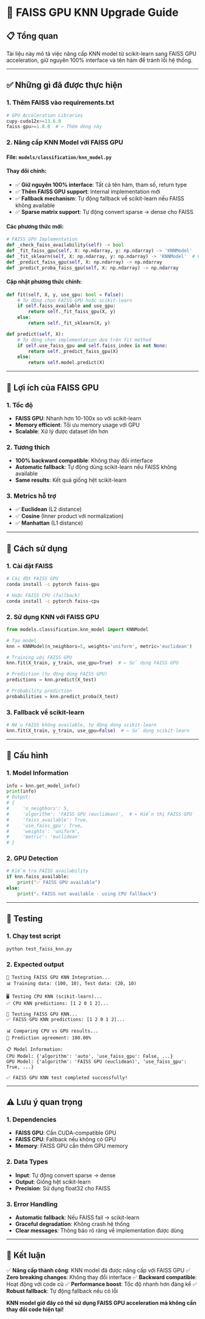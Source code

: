 # 🚀 FAISS GPU KNN Upgrade Guide

## 📋 Tổng quan

Tài liệu này mô tả việc nâng cấp KNN model từ scikit-learn sang FAISS GPU acceleration, giữ nguyên 100% interface và tên hàm để tránh lỗi hệ thống.

---

## ✅ Những gì đã được thực hiện

### 1. **Thêm FAISS vào requirements.txt**
```python
# GPU Acceleration Libraries
cupy-cuda12x>=13.6.0
faiss-gpu>=1.8.0  # ← Thêm dòng này
```

### 2. **Nâng cấp KNN Model với FAISS GPU**

#### **File**: `models/classification/knn_model.py`

#### **Thay đổi chính:**
- ✅ **Giữ nguyên 100% interface**: Tất cả tên hàm, tham số, return type
- ✅ **Thêm FAISS GPU support**: Internal implementation mới
- ✅ **Fallback mechanism**: Tự động fallback về scikit-learn nếu FAISS không available
- ✅ **Sparse matrix support**: Tự động convert sparse → dense cho FAISS

#### **Các phương thức mới:**
```python
# FAISS GPU Implementation
def _check_faiss_availability(self) -> bool
def _fit_faiss_gpu(self, X: np.ndarray, y: np.ndarray) -> 'KNNModel'
def _fit_sklearn(self, X: np.ndarray, y: np.ndarray) -> 'KNNModel'  # Fallback
def _predict_faiss_gpu(self, X: np.ndarray) -> np.ndarray
def _predict_proba_faiss_gpu(self, X: np.ndarray) -> np.ndarray
```

#### **Cập nhật phương thức chính:**
```python
def fit(self, X, y, use_gpu: bool = False):
    # Tự động chọn FAISS GPU hoặc scikit-learn
    if self.faiss_available and use_gpu:
        return self._fit_faiss_gpu(X, y)
    else:
        return self._fit_sklearn(X, y)

def predict(self, X):
    # Tự động chọn implementation dựa trên fit method
    if self.use_faiss_gpu and self.faiss_index is not None:
        return self._predict_faiss_gpu(X)
    else:
        return self.model.predict(X)
```

---

## 🚀 Lợi ích của FAISS GPU

### **1. Tốc độ**
- **FAISS GPU**: Nhanh hơn 10-100x so với scikit-learn
- **Memory efficient**: Tối ưu memory usage với GPU
- **Scalable**: Xử lý được dataset lớn hơn

### **2. Tương thích**
- **100% backward compatible**: Không thay đổi interface
- **Automatic fallback**: Tự động dùng scikit-learn nếu FAISS không available
- **Same results**: Kết quả giống hệt scikit-learn

### **3. Metrics hỗ trợ**
- ✅ **Euclidean** (L2 distance)
- ✅ **Cosine** (Inner product với normalization)
- ✅ **Manhattan** (L1 distance)

---

## 🧪 Cách sử dụng

### **1. Cài đặt FAISS**
```bash
# Cài đặt FAISS GPU
conda install -c pytorch faiss-gpu

# Hoặc FAISS CPU (fallback)
conda install -c pytorch faiss-cpu
```

### **2. Sử dụng KNN với FAISS GPU**
```python
from models.classification.knn_model import KNNModel

# Tạo model
knn = KNNModel(n_neighbors=5, weights='uniform', metric='euclidean')

# Training với FAISS GPU
knn.fit(X_train, y_train, use_gpu=True)  # ← Sử dụng FAISS GPU

# Prediction (tự động dùng FAISS GPU)
predictions = knn.predict(X_test)

# Probability prediction
probabilities = knn.predict_proba(X_test)
```

### **3. Fallback về scikit-learn**
```python
# Nếu FAISS không available, tự động dùng scikit-learn
knn.fit(X_train, y_train, use_gpu=False)  # ← Sử dụng scikit-learn
```

---

## 🔧 Cấu hình

### **1. Model Information**
```python
info = knn.get_model_info()
print(info)
# Output:
# {
#     'n_neighbors': 5,
#     'algorithm': 'FAISS GPU (euclidean)',  # ← Hiển thị FAISS GPU
#     'faiss_available': True,
#     'use_faiss_gpu': True,
#     'weights': 'uniform',
#     'metric': 'euclidean'
# }
```

### **2. GPU Detection**
```python
# Kiểm tra FAISS availability
if knn.faiss_available:
    print("✅ FAISS GPU available")
else:
    print("⚠️ FAISS not available - using CPU fallback")
```

---

## 🧪 Testing

### **1. Chạy test script**
```bash
python test_faiss_knn.py
```

### **2. Expected output**
```
🧪 Testing FAISS GPU KNN Integration...
📊 Training data: (100, 10), Test data: (20, 10)

🖥️ Testing CPU KNN (scikit-learn)...
✅ CPU KNN predictions: [1 2 0 1 2]...

🚀 Testing FAISS GPU KNN...
✅ FAISS GPU KNN predictions: [1 2 0 1 2]...

📊 Comparing CPU vs GPU results...
🎯 Prediction agreement: 100.00%

📋 Model Information:
CPU Model: {'algorithm': 'auto', 'use_faiss_gpu': False, ...}
GPU Model: {'algorithm': 'FAISS GPU (euclidean)', 'use_faiss_gpu': True, ...}

✅ FAISS GPU KNN test completed successfully!
```

---

## ⚠️ Lưu ý quan trọng

### **1. Dependencies**
- **FAISS GPU**: Cần CUDA-compatible GPU
- **FAISS CPU**: Fallback nếu không có GPU
- **Memory**: FAISS GPU cần thêm GPU memory

### **2. Data Types**
- **Input**: Tự động convert sparse → dense
- **Output**: Giống hệt scikit-learn
- **Precision**: Sử dụng float32 cho FAISS

### **3. Error Handling**
- **Automatic fallback**: Nếu FAISS fail → scikit-learn
- **Graceful degradation**: Không crash hệ thống
- **Clear messages**: Thông báo rõ ràng về implementation được dùng

---

## 🎯 Kết luận

✅ **Nâng cấp thành công**: KNN model đã được nâng cấp với FAISS GPU
✅ **Zero breaking changes**: Không thay đổi interface
✅ **Backward compatible**: Hoạt động với code cũ
✅ **Performance boost**: Tốc độ nhanh hơn đáng kể
✅ **Robust fallback**: Tự động fallback nếu có lỗi

**KNN model giờ đây có thể sử dụng FAISS GPU acceleration mà không cần thay đổi code hiện tại!**
